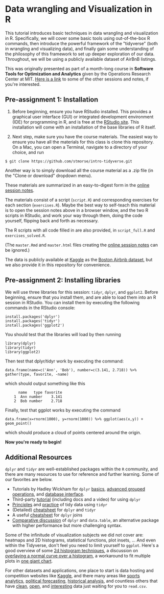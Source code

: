 # Data wrangling and Visualization in R

This tutorial introduces basic techniques in data wrangling and visualization in R.  Specifically, we will cover some basic tools using out-of-the-box R commands, then introduce the powerful framework of the "tidyverse" (both in wrangling and visualizing data), and finally gain some understanding of the philosophy of this framework to set up deeper exploration of our data.  Throughout, we will be using a publicly available dataset of AirBnB listings.

This was originally presented as part of a month-long course in **Software Tools for Optimization and Analytics** given by the Operations Research Center at MIT.  [Here is a link](http://philchodrow.github.io/cos_2017) to some of the other sessions and notes, if you're interested.


## Pre-assignment 1: Installation

1. Before beginning, ensure you have RStudio installed.  This provides a graphical user interface (GUI) or integrated development environment (IDE) for programming in R, and is free at the [RStudio site](http://www.rstudio.com).  This installation will come with an installation of the base libraries of R itself.

2. Next step, make sure you have the course materials.  The easiest way to ensure you have all the materials for this class is clone this repository.  On a Mac, you can open a Terminal, navigate to a directory of your choice, and run
```
$ git clone https://github.com/stmorse/intro-tidyverse.git
```
Another way is to simply download all the course material as a .zip file (in the "Clone or download" dropdown menu).

These materials are summarized in an easy-to-digest form in the [online session notes](https://stmorse.github.io/intro-tidyverse/master.html).

The materials consist of a script (`script.R`) and corresponding exercises for each section (`exercises.R`).  Maybe the best way to self-teach this material is to open the session notes above in a browser window, and the two R scripts in RStudio, and work your way through them, doing the code yourself, flipping back and forth as necessary.

The R scripts with all code filled in are also provided, in `script_full.R` and `exercises_solved.R`.

(The `master.Rmd` and `master.html` files creating the [online session notes](https://stmorse.github.io/intro-tidyverse/master.html) can be ignored.)

The data is publicly available at [Kaggle](http://kaggle.com) as the [Boston Airbnb dataset](http://kaggle.com/airbnb/boston), but we also provide it in this repository for convenience.


## Pre-assignment 2: Installing libraries

We will use three libraries for this session: `tidyr`, `dplyr`, and `ggplot2`.  Before beginning, ensure that you install them, and are able to load them into an R session in RStudio.  You can install them by executing the following commands in the RStudio console:
```
install.packages('dplyr')
install.packages('tidyr')
install.packages('ggplot2')
```

You should test that the libraries will load by then running
```
library(dplyr)
library(tidyr)
library(ggplot2)
```

Then test that dplyr/tidyr work by executing the command:
```
data.frame(name=c('Ann', 'Bob'), number=c(3.141, 2.718)) %>% gather(type, favorite, -name)
```
which should output something like this
```
      name   type favorite
    1  Ann number    3.141
    2  Bob number    2.718
```

Finally, test that ggplot works by executing the command
```
data.frame(x=rnorm(1000), y=rnorm(1000)) %>% ggplot(aes(x,y)) + geom_point()
```
which should produce a cloud of points centered around the origin.

**Now you're ready to begin!**


## Additional Resources

`dplyr` and `tidyr` are well-established packages within the `R` community, and there are many resources to use for reference and further learning. Some of our favorites are below. 

- Tutorials by Hadley Wickham for `dplyr` [basics](https://cran.rstudio.com/web/packages/dplyr/vignettes/introduction.html), [advanced grouped operations](https://cran.r-project.org/web/packages/dplyr/vignettes/window-functions.html), and [database interface](https://cran.r-project.org/web/packages/dplyr/vignettes/databases.html).
- Third-party [tutorial](http://www.dataschool.io/dplyr-tutorial-for-faster-data-manipulation-in-r/) (including docs and a video) for using `dplyr`
- [Principles](http://vita.had.co.nz/papers/tidy-data.pdf) and [practice](https://cran.r-project.org/web/packages/tidyr/vignettes/tidy-data.html) of tidy data using `tidyr`
- (Detailed) [cheatsheet](https://www.rstudio.com/wp-content/uploads/2015/02/data-wrangling-cheatsheet.pdf?version=0.99.687&mode=desktop) for `dplyr` and `tidyr` 
- A useful [cheatsheet](https://stat545-ubc.github.io/bit001_dplyr-cheatsheet.html) for `dplyr` joins
- [Comparative discussion](http://stackoverflow.com/questions/21435339/data-table-vs-dplyr-can-one-do-something-well-the-other-cant-or-does-poorly) of `dplyr` and `data.table`, an alternative package with higher performance but more challenging syntax.  

Some of the infinitude of visualization subjects we did not cover are: heatmaps and 2D histograms, statistical functions, plot insets, ...  And even within the Tidyverse, don't feel you need to limit yourself to `ggplot`.  Here's a good overview of some [2d histogram techniques](http://www.everydayanalytics.ca/2014/09/5-ways-to-do-2d-histograms-in-r.html), a discussion on [overlaying a normal curve over a histogram](http://stackoverflow.com/questions/5688082/ggplot2-overlay-histogram-with-density-curve), a workaround to fit multiple plots in [one giant chart](http://www.cookbook-r.com/Graphs/Multiple_graphs_on_one_page_(ggplot2)/). 

For other datasets and applications, one place to start is data hosting and competition websites like [Kaggle](http://www.kaggle.com), and there many areas like [sports analytics](http://www.footballoutsiders.com), [political forecasting](http://www.electoral-vote.com/evp2016/Info/data.html), [historical analysis](https://t.co/3WCaDxGnJR), and countless others that have [clean](http://http://www.pro-football-reference.com/), [open](http://www.kdnuggets.com/datasets/index.html), and [interesting](https://www.kaggle.com/kaggle/hillary-clinton-emails) data just waiting for you to `read.csv`. 

